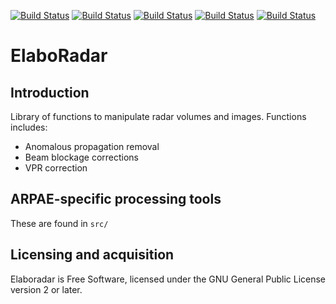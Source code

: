 [![Build Status](https://simc.arpae.it/moncic-ci/elaboradar/centos7.png)](https://simc.arpae.it/moncic-ci/elaboradar/)
[![Build Status](https://simc.arpae.it/moncic-ci/elaboradar/centos8.png)](https://simc.arpae.it/moncic-ci/elaboradar/)
[![Build Status](https://simc.arpae.it/moncic-ci/elaboradar/fedora32.png)](https://simc.arpae.it/moncic-ci/elaboradar/)
[![Build Status](https://simc.arpae.it/moncic-ci/elaboradar/fedora34.png)](https://simc.arpae.it/moncic-ci/elaboradar/)
[![Build Status](https://copr.fedorainfracloud.org/coprs/simc/stable/package/elaboradar/status_image/last_build.png)](https://copr.fedorainfracloud.org/coprs/simc/stable/package/elaboradar/)

# ElaboRadar

## Introduction

Library of functions to manipulate radar volumes and images.
Functions includes:
 * Anomalous propagation removal
 * Beam blockage corrections
 * VPR correction

## ARPAE-specific processing tools

These are found in `src/`

## Licensing and acquisition

Elaboradar is Free Software, licensed under the GNU General Public 
License version 2 or later. 
